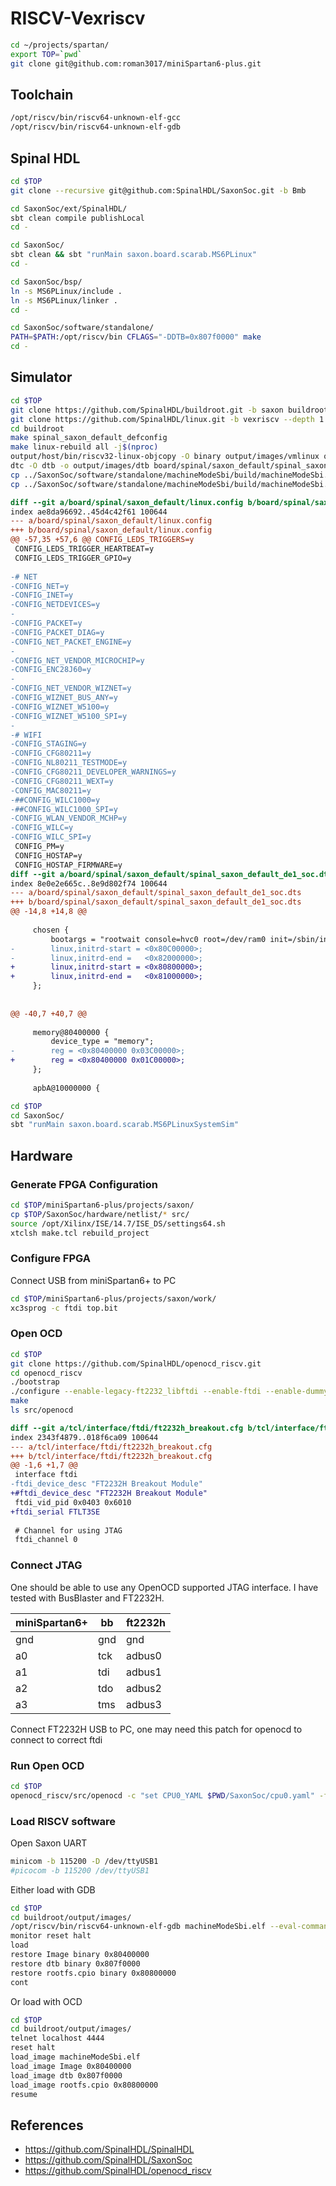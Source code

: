 # RISCV-Vexriscv

```sh
cd ~/projects/spartan/
export TOP=`pwd`
git clone git@github.com:roman3017/miniSpartan6-plus.git
```

## Toolchain

```sh
/opt/riscv/bin/riscv64-unknown-elf-gcc
/opt/riscv/bin/riscv64-unknown-elf-gdb
```

## Spinal HDL

```sh
cd $TOP
git clone --recursive git@github.com:SpinalHDL/SaxonSoc.git -b Bmb

cd SaxonSoc/ext/SpinalHDL/
sbt clean compile publishLocal
cd -

cd SaxonSoc/
sbt clean && sbt "runMain saxon.board.scarab.MS6PLinux"
cd -

cd SaxonSoc/bsp/
ln -s MS6PLinux/include .
ln -s MS6PLinux/linker .
cd -

cd SaxonSoc/software/standalone/
PATH=$PATH:/opt/riscv/bin CFLAGS="-DDTB=0x807f0000" make
cd -

```

## Simulator

```sh
cd $TOP
git clone https://github.com/SpinalHDL/buildroot.git -b saxon buildroot
git clone https://github.com/SpinalHDL/linux.git -b vexriscv --depth 1 linux
cd buildroot
make spinal_saxon_default_defconfig
make linux-rebuild all -j$(nproc)
output/host/bin/riscv32-linux-objcopy -O binary output/images/vmlinux output/images/Image
dtc -O dtb -o output/images/dtb board/spinal/saxon_default/spinal_saxon_default_de1_soc.dts
cp ../SaxonSoc/software/standalone/machineModeSbi/build/machineModeSbi.elf output/images/
cp ../SaxonSoc/software/standalone/machineModeSbi/build/machineModeSbi.bin output/images/
```

```diff
diff --git a/board/spinal/saxon_default/linux.config b/board/spinal/saxon_default/linux.config
index ae8da96692..45d4c42f61 100644
--- a/board/spinal/saxon_default/linux.config
+++ b/board/spinal/saxon_default/linux.config
@@ -57,35 +57,6 @@ CONFIG_LEDS_TRIGGERS=y
 CONFIG_LEDS_TRIGGER_HEARTBEAT=y
 CONFIG_LEDS_TRIGGER_GPIO=y
 
-# NET
-CONFIG_NET=y
-CONFIG_INET=y
-CONFIG_NETDEVICES=y
-
-CONFIG_PACKET=y
-CONFIG_PACKET_DIAG=y
-CONFIG_NET_PACKET_ENGINE=y
-
-CONFIG_NET_VENDOR_MICROCHIP=y
-CONFIG_ENC28J60=y
-
-CONFIG_NET_VENDOR_WIZNET=y
-CONFIG_WIZNET_BUS_ANY=y
-CONFIG_WIZNET_W5100=y
-CONFIG_WIZNET_W5100_SPI=y
-
-# WIFI
-CONFIG_STAGING=y
-CONFIG_CFG80211=y
-CONFIG_NL80211_TESTMODE=y
-CONFIG_CFG80211_DEVELOPER_WARNINGS=y
-CONFIG_CFG80211_WEXT=y
-CONFIG_MAC80211=y
-##CONFIG_WILC1000=y
-##CONFIG_WILC1000_SPI=y
-CONFIG_WLAN_VENDOR_MCHP=y
-CONFIG_WILC=y
-CONFIG_WILC_SPI=y
 CONFIG_PM=y
 CONFIG_HOSTAP=y
 CONFIG_HOSTAP_FIRMWARE=y
diff --git a/board/spinal/saxon_default/spinal_saxon_default_de1_soc.dts b/board/spinal/saxon_default/spinal_saxon_default_de1_soc.dts
index 8e0e2e665c..8e9d802f74 100644
--- a/board/spinal/saxon_default/spinal_saxon_default_de1_soc.dts
+++ b/board/spinal/saxon_default/spinal_saxon_default_de1_soc.dts
@@ -14,8 +14,8 @@
 
     chosen {
         bootargs = "rootwait console=hvc0 root=/dev/ram0 init=/sbin/init swiotlb=32"; // loglevel=7
-        linux,initrd-start = <0x80C00000>;
-        linux,initrd-end =   <0x82000000>; 
+        linux,initrd-start = <0x80800000>;
+        linux,initrd-end =   <0x81000000>; 
     };
 
 
@@ -40,7 +40,7 @@
 
     memory@80400000 {
         device_type = "memory";
-        reg = <0x80400000 0x03C00000>;
+        reg = <0x80400000 0x01C00000>;
     };
     
     apbA@10000000 {
```

```sh
cd $TOP
cd SaxonSoc/
sbt "runMain saxon.board.scarab.MS6PLinuxSystemSim"
```

## Hardware

### Generate FPGA Configuration

```sh
cd $TOP/miniSpartan6-plus/projects/saxon/
cp $TOP/SaxonSoc/hardware/netlist/* src/
source /opt/Xilinx/ISE/14.7/ISE_DS/settings64.sh
xtclsh make.tcl rebuild_project
```

### Configure FPGA

Connect USB from miniSpartan6+ to PC

```sh
cd $TOP/miniSpartan6-plus/projects/saxon/work/
xc3sprog -c ftdi top.bit
```

### Open OCD

```sh
cd $TOP
git clone https://github.com/SpinalHDL/openocd_riscv.git
cd openocd_riscv
./bootstrap
./configure --enable-legacy-ft2232_libftdi --enable-ftdi --enable-dummy --disable-werror
make
ls src/openocd
```

```diff
diff --git a/tcl/interface/ftdi/ft2232h_breakout.cfg b/tcl/interface/ftdi/ft2232h_breakout.cfg
index 2343f4879..018f6ca09 100644
--- a/tcl/interface/ftdi/ft2232h_breakout.cfg
+++ b/tcl/interface/ftdi/ft2232h_breakout.cfg
@@ -1,6 +1,7 @@
 interface ftdi
-ftdi_device_desc "FT2232H Breakout Module"
+#ftdi_device_desc "FT2232H Breakout Module"
 ftdi_vid_pid 0x0403 0x6010
+ftdi_serial FTLT3SE
 
 # Channel for using JTAG
 ftdi_channel 0
```

### Connect JTAG

 One should be able to use any OpenOCD supported JTAG interface. I have tested with BusBlaster and FT2232H.

miniSpartan6+|bb |ft2232h
-------------|---|-------
gnd          |gnd|gnd
a0           |tck|adbus0
a1           |tdi|adbus1
a2           |tdo|adbus2
a3           |tms|adbus3

Connect FT2232H USB to PC, one may need this patch for openocd to connect to correct ftdi

### Run Open OCD

```sh
cd $TOP
openocd_riscv/src/openocd -c "set CPU0_YAML $PWD/SaxonSoc/cpu0.yaml" -f interface/ftdi/ft2232h_breakout.cfg -f target/saxon.cfg -s openocd_riscv/tcl
```

### Load RISCV software

Open Saxon UART
```sh
minicom -b 115200 -D /dev/ttyUSB1
#picocom -b 115200 /dev/ttyUSB1
```

Either load with GDB
```sh
cd $TOP
cd buildroot/output/images/
/opt/riscv/bin/riscv64-unknown-elf-gdb machineModeSbi.elf --eval-command='target remote localhost:3333'
monitor reset halt
load
restore Image binary 0x80400000
restore dtb binary 0x807f0000
restore rootfs.cpio binary 0x80800000
cont
```

Or load with OCD
```sh
cd $TOP
cd buildroot/output/images/
telnet localhost 4444
reset halt
load_image machineModeSbi.elf
load_image Image 0x80400000
load_image dtb 0x807f0000
load_image rootfs.cpio 0x80800000
resume
```

## References

- https://github.com/SpinalHDL/SpinalHDL
- https://github.com/SpinalHDL/SaxonSoc
- https://github.com/SpinalHDL/openocd_riscv
